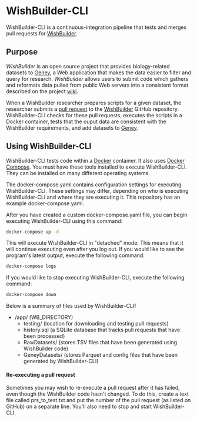 # WishBuilder-CLI

WishBuilder-CLI is a continuous-integration pipeline that tests and merges pull requests for [WishBuilder](https://github.com/srp33/WishBuilder).

## Purpose

*WishBuilder* is an open source project that provides biology-related datasets to [Geney](https://github.com/srp33/Geney), a Web application that makes the data easier to filter and query for research. *WishBuilder* allows users to submit code which gathers and reformats data pulled from public Web servers into a consistent format described on the project [wiki](https://srp33.github.io/WishBuilder/).

When a WishBuilder researcher prepares scripts for a given dataset, the researcher submits a [pull request](https://help.github.com/articles/about-pull-requests) to the [WishBuilder](https://github.com/srp33/WishBuilder) GitHub repository. WishBuilder-CLI checks for these pull requests, executes the scripts in a Docker container, tests that the ouput data are consistent with the WishBuilder requirements, and add datasets to [Geney](https://github.com/srp33/Geney).

## Using WishBuilder-CLI

WishBuilder-CLI tests code within a [Docker](https://docker.com) container. It also uses [Docker Compose](https://docs.docker.com/compose). You must have these tools installed to execute WishBuilder-CLI. They can be installed on many different operating systems.

The docker-compose.yaml contains configuration settings for executing WishBuilder-CLI. These settings may differ, depending on who is executing WishBuilder-CLI and where they are executing it. This repository has an example docker-compose.yaml.

After you have created a custom docker-compose.yaml file, you can begin executing WishBuilder-CLI using this command:

```bash
docker-compose up -d
```

This will execute WishBuilder-CLI in "detached" mode. This means that it will continue executing even after you log out. If you would like to see the program's latest output, execute the following command:

```bash
docker-compose logs
```

If you would like to stop executing WishBuilder-CLI, execute the following command:

```bash
docker-compose down
```

Below is a summary of files used by WishBuilder-CLIf

- /app/ (WB_DIRECTORY)
    - testing/ (location for downloading and testing pull requests)
    - history.sql (a SQLite database that tracks pull requests that have been processed)
    - RawDatasets/ (stores TSV files that have been generated using WishBuilder code)
    - GeneyDatasets/ (stores Parquet and config files that have been generated by WishBuilder-CLI)

#### Re-executing a pull request

Sometimes you may wish to re-execute a pull request after it has failed, even though the WishBuilder code hasn't changed. To do this, create a text file called prs_to_test.txt and put the number of the pull request (as listed on GitHub) on a separate line. You'll also need to stop and start WishBuilder-CLI.
